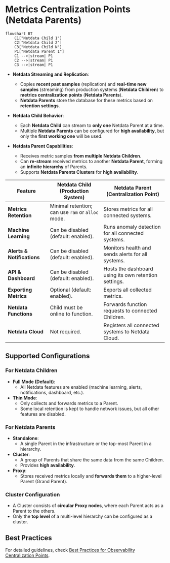# Metrics Centralization Points (Netdata Parents)

```mermaid
flowchart BT
    C1["Netdata Child 1"]
    C2["Netdata Child 2"]
    C3["Netdata Child N"]
    P1["Netdata Parent 1"]
    C1 -->|stream| P1
    C2 -->|stream| P1
    C3 -->|stream| P1
```

- **Netdata Streaming and Replication**:
    - Copies **recent past samples** (replication) and **real-time new samples** (streaming) from production systems (**Netdata Children**) to **metrics centralization points** (**Netdata Parents**).
    - **Netdata Parents** store the database for these metrics based on **retention settings**.

- **Netdata Child Behavior**:
    - Each **Netdata Child** can stream to **only one** Netdata Parent at a time.
    - Multiple **Netdata Parents** can be configured for **high availability**, but only the **first working one** will be used.

- **Netdata Parent Capabilities**:
    - Receives metric samples **from multiple Netdata Children**.
    - Can **re-stream** received metrics to another **Netdata Parent**, forming an **infinite hierarchy** of Parents.
    - Supports **Netdata Parents Clusters** for **high availability**.

| Feature                    | Netdata Child (Production System)                 | Netdata Parent (Centralization Point)                 |
|----------------------------|---------------------------------------------------|-------------------------------------------------------|
| **Metrics Retention**      | Minimal retention; can use `ram` or `alloc` mode. | Stores metrics for all connected systems.             |
| **Machine Learning**       | Can be disabled (default: enabled).               | Runs anomaly detection for all connected systems.     |
| **Alerts & Notifications** | Can be disabled (default: enabled).               | Monitors health and sends alerts for all systems.     |
| **API & Dashboard**        | Can be disabled (default: enabled).               | Hosts the dashboard using its own retention settings. |
| **Exporting Metrics**      | Optional (default: enabled).                      | Exports all collected metrics.                        |
| **Netdata Functions**      | Child must be online to function.                 | Forwards function requests to connected Children.     |
| **Netdata Cloud**          | Not required.                                     | Registers all connected systems to Netdata Cloud.     |

## **Supported Configurations**

### **For Netdata Children**

- **Full Mode (Default)**:
    - All Netdata features are enabled (machine learning, alerts, notifications, dashboard, etc.).
- **Thin Mode**:
    - Only collects and forwards metrics to a Parent.
    - Some local retention is kept to handle network issues, but all other features are disabled.

### **For Netdata Parents**

- **Standalone**:
    - A single Parent in the infrastructure or the top-most Parent in a hierarchy.
- **Cluster**:
    - A group of Parents that share the same data from the same Children.
    - Provides **high availability**.
- **Proxy**:
    - Stores received metrics locally and **forwards them** to a higher-level Parent (Grand Parent).

### **Cluster Configuration**

- A Cluster consists of **circular Proxy nodes**, where each Parent acts as a Parent to the others.
- Only the **top level** of a multi-level hierarchy can be configured as a cluster.

## **Best Practices**

For detailed guidelines, check [Best Practices for Observability Centralization Points](/docs/observability-centralization-points/best-practices.md).
